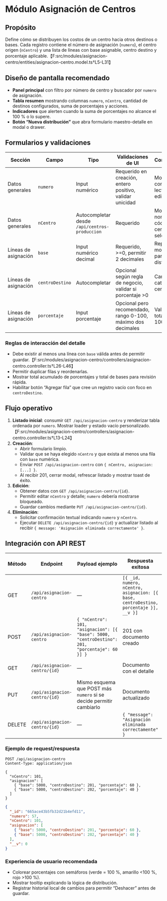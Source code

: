 # Módulo Asignación de Centros

## Propósito
Define cómo se distribuyen los costos de un centro hacia otros destinos o bases. Cada registro contiene el número de asignación (`numero`), el centro origen (`nCentro`) y una lista de líneas con base asignable, centro destino y porcentaje aplicable.【F:src/modules/asignacion-centro/entities/asignacion-centro.model.ts†L5-L31】

## Diseño de pantalla recomendado
- **Panel principal** con filtro por número de centro y buscador por `numero` de asignación.
- **Tabla resumen** mostrando columnas `numero`, `nCentro`, cantidad de destinos configurados, suma de porcentajes y acciones.
- **Indicadores** que alerten cuando la suma de porcentajes no alcance el 100 % o lo supere.
- **Botón “Nueva distribución”** que abra formulario maestro-detalle en modal o drawer.

## Formularios y validaciones
| Sección | Campo | Tipo | Validaciones de UI | Comentarios |
| --- | --- | --- | --- | --- |
| Datos generales | `numero` | Input numérico | Requerido en creación, entero positivo, validar unicidad | Mostrar como solo lectura en edición |
| Datos generales | `nCentro` | Autocompletar desde `/api/centros-produccion` | Requerido | Mostrar nombre y código del centro seleccionado |
| Líneas de asignación | `base` | Input numérico decimal | Requerido, >=0, permitir 2 decimales | Representa monto base para distribuir |
| Líneas de asignación | `centroDestino` | Autocompletar | Opcional según regla de negocio, validar si porcentaje >0 | Cargar catálogo de centros |
| Líneas de asignación | `porcentaje` | Input porcentaje | Opcional pero recomendado, rango 0-100, máximo dos decimales | Validar suma total <= 100 % |

### Reglas de interacción del detalle
- Debe existir al menos una línea con `base` válida antes de permitir guardar.【F:src/modules/asignacion-centro/controllers/asignacion-centro.controller.ts†L26-L46】
- Permitir duplicar filas y reordenarlas.
- Mostrar total acumulado de porcentajes y total de bases para revisión rápida.
- Habilitar botón “Agregar fila” que cree un registro vacío con foco en `centroDestino`.

## Flujo operativo
1. **Listado inicial**: consumir `GET /api/asignacion-centro` y renderizar tabla ordenada por `numero`. Mostrar loader y estado vacío personalizado.【F:src/modules/asignacion-centro/controllers/asignacion-centro.controller.ts†L13-L24】
2. **Creación**:
   - Abrir formulario limpio.
   - Validar que se haya elegido `nCentro` y que exista al menos una fila con `base` numérica.
   - Enviar `POST /api/asignacion-centro` con `{ nCentro, asignacion: [...] }`.
   - Al recibir 201, cerrar modal, refrescar listado y mostrar toast de éxito.
3. **Edición**:
   - Obtener datos con `GET /api/asignacion-centro/{id}`.
   - Permitir editar `nCentro` y detalle; `numero` debería mostrarse bloqueado.
   - Guardar cambios mediante `PUT /api/asignacion-centro/{id}`.
4. **Eliminación**:
   - Solicitar confirmación textual indicando `numero` y `nCentro`.
   - Ejecutar `DELETE /api/asignacion-centro/{id}` y actualizar listado al recibir `{ message: 'Asignación eliminada correctamente' }`.

## Integración con API REST
| Método | Endpoint | Payload ejemplo | Respuesta exitosa | Errores a manejar |
| --- | --- | --- | --- | --- |
| GET | `/api/asignacion-centro` | — | `[{ _id, numero, nCentro, asignacion: [{ base, centroDestino, porcentaje }], __v }]` | — |
| POST | `/api/asignacion-centro` | `{ "nCentro": 101, "asignacion": [{ "base": 5000, "centroDestino": 201, "porcentaje": 60 }] }` | 201 con documento creado | 400 si el arreglo es vacío o falta `base` |
| GET | `/api/asignacion-centro/{id}` | — | Documento con el detalle | 404 si no existe |
| PUT | `/api/asignacion-centro/{id}` | Mismo esquema que POST más `numero` si se decide permitir cambiarlo | Documento actualizado | 404 si no existe |
| DELETE | `/api/asignacion-centro/{id}` | — | `{ "message": "Asignación eliminada correctamente" }` | 404 si no existe |

### Ejemplo de request/respuesta
```http
POST /api/asignacion-centro
Content-Type: application/json

{
  "nCentro": 101,
  "asignacion": [
    { "base": 5000, "centroDestino": 201, "porcentaje": 60 },
    { "base": 5000, "centroDestino": 202, "porcentaje": 40 }
  ]
}
```
```json
{
  "_id": "665ace43b5fb32d21b4efd11",
  "numero": 57,
  "nCentro": 101,
  "asignacion": [
    { "base": 5000, "centroDestino": 201, "porcentaje": 60 },
    { "base": 5000, "centroDestino": 202, "porcentaje": 40 }
  ],
  "__v": 0
}
```

### Experiencia de usuario recomendada
- Colorear porcentajes con semáforos (verde = 100 %, amarillo <100 %, rojo >100 %).
- Mostrar tooltip explicando la lógica de distribución.
- Registrar historial local de cambios para permitir “Deshacer” antes de guardar.
